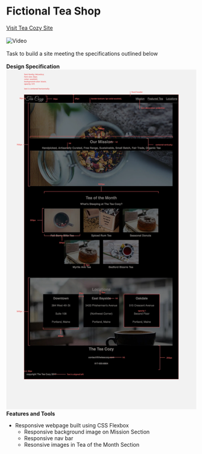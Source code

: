 # Fictional Tea Shop<br>
[Visit Tea Cozy Site](https://fquinn454.github.io/TeaCozy/)<br><br>
![Video](tea-cozy.gif)
<br><br>
Task to build a site meeting the specifications outlined below<br><br>
**Design Specification**<br>
![Design-Specification](img-tea-cozy-redline.webp)
**Features and Tools**
- Responsive webpage built using CSS Flexbox
  - Responsive background image on Mission Section
  - Responsive nav bar
  - Resonsive images in Tea of the Month Section

